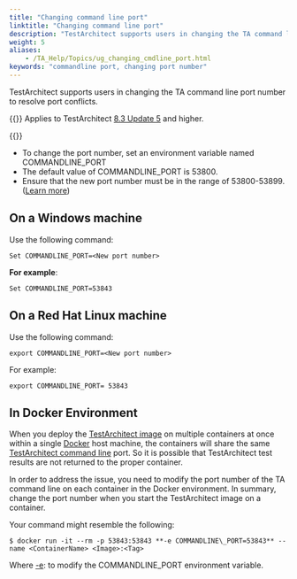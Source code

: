 ```yaml
--- 
title: "Changing command line port"
linktitle: "Changing command line port"
description: "TestArchitect supports users in changing the TA command line port number to resolve port conflicts."
weight: 5
aliases: 
    - /TA_Help/Topics/ug_changing_cmdline_port.html
keywords: "commandline port, changing port number"
---
```


TestArchitect supports users in changing the TA command line port number to resolve port conflicts.

{{<note>}} Applies to TestArchitect [8.3 Update 5](/TA_ReleaseNotes/DITA_source/Whats_New_8.3_update_5.html) and higher.

{{<remember>}}

-   To change the port number, set an environment variable named COMMANDLINE\_PORT
-   The default value of COMMANDLINE\_PORT is 53800.
-   Ensure that the new port number must be in the range of 53800-53899. \([Learn more](/TA_Administration/Topics/adm_port_number_port_ranges.html)\)

## On a Windows machine

Use the following command:

```
Set COMMANDLINE_PORT=<New port number>
```

**For example**:

```
Set COMMANDLINE_PORT=53843
```

## On a Red Hat Linux machine

Use the following command:

```
export COMMANDLINE_PORT=<New port number>
```

For example:

```
export COMMANDLINE_PORT= 53843
```

## In Docker Environment

When you deploy the [TestArchitect image](https://hub.docker.com/r/logigear/testarchitect/) on multiple containers at once within a single [Docker](https://docs.docker.com/engine/docker-overview/) host machine, the containers will share the same [TestArchitect command line](/TA_Help/Topics/Test_exec_cmd.html) port. So it is possible that TestArchitect test results are not returned to the proper container.

In order to address the issue, you need to modify the port number of the TA command line on each container in the Docker environment. In summary, change the port number when you start the TestArchitect image on a container.

Your command might resemble the following:

```
$ docker run -it --rm -p 53843:53843 **-e COMMANDLINE\_PORT=53843** --name <ContainerName> <Image>:<Tag>  
```

Where [-e](https://docs.docker.com/engine/reference/commandline/run/#options): to modify the COMMANDLINE\_PORT environment variable.




